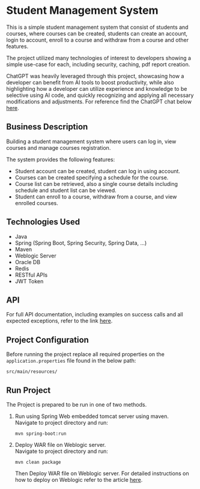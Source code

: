 # Student Management System

This is a simple student management system that consist of students 
and courses, where courses can be created, students can create an account, 
login to account, enroll to a course and withdraw from a course and other features.

The project utilized many technologies of interest to developers showing 
a simple use-case for each, including security, caching, pdf report creation.

ChatGPT was heavily leveraged through this project, showcasing how a 
developer can benefit from AI tools to boost productivity, while also 
highlighting how a developer can utilize experience and knowledge to be 
selective using AI code, and quickly recognizing and applying all necessary 
modifications and adjustments. For reference find the ChatGPT chat below 
[here](https://chatgpt.com/share/66fc4bce-1924-800d-90cd-1eeb944bd692).

## Business Description
Building a student management system where users can log in, view courses and
manage courses registration.

The system provides the following features:
- Student account can be created, student can log in using account. 
- Courses can be created specifying a schedule for the course. 
- Course list can be retrieved, also a single course details including schedule and student list can be viewed.
- Student can enroll to a course, withdraw from a course, and view enrolled courses.

## Technologies Used
- Java 
- Spring (Spring Boot, Spring Security, Spring Data, ...)
- Maven
- Weblogic Server
- Oracle DB
- Redis
- RESTful APIs
- JWT Token

## API
For full API documentation, including examples on success calls and all 
expected exceptions, refer to the link [here](https://documenter.getpostman.com/view/26735712/2sAXxJiFVC#c98473ab-84bf-41f8-9b37-f1226c50cbeb).

## Project Configuration
Before running the project replace all required properties on the 
`application.properties` file found in the below path:
```
src/main/resources/
```

## Run Project
The Project is prepared to be run in one of two methods.

1. Run using Spring Web embedded tomcat server using maven.\
Navigate to project directory and run:
    ```
    mvn spring-boot:run
    ```
2. Deploy WAR file on Weblogic server.\
Navigate to project directory and run:
    ```
    mvn clean package
    ``` 
    Then Deploy WAR file on Weblogic server. For detailed 
   instructions on how to deploy on Weblogic refer to the
   article [here](https://o7planning.org/11901/deploy-spring-boot-application-on-oracle-weblogic-server).
